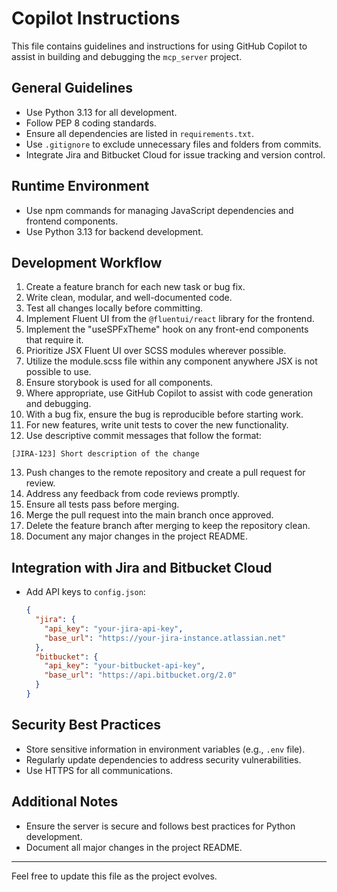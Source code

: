 # Copilot Instructions

This file contains guidelines and instructions for using GitHub Copilot to assist in building and debugging the `mcp_server` project.

## General Guidelines
- Use Python 3.13 for all development.
- Follow PEP 8 coding standards.
- Ensure all dependencies are listed in `requirements.txt`.
- Use `.gitignore` to exclude unnecessary files and folders from commits.
- Integrate Jira and Bitbucket Cloud for issue tracking and version control.

## Runtime Environment
- Use npm commands for managing JavaScript dependencies and frontend components.
- Use Python 3.13 for backend development.

## Development Workflow
1. Create a feature branch for each new task or bug fix.
2. Write clean, modular, and well-documented code.
3. Test all changes locally before committing.
4. Implement Fluent UI from the `@fluentui/react` library for the frontend.
5. Implement the "useSPFxTheme" hook on any front-end components that require it.
6. Prioritize JSX Fluent UI over SCSS modules wherever possible.
7. Utilize the module.scss file within any component anywhere JSX is not possible to use.
8. Ensure storybook is used for all components.
9. Where appropriate, use GitHub Copilot to assist with code generation and debugging.
10. With a bug fix, ensure the bug is reproducible before starting work.
11. For new features, write unit tests to cover the new functionality.
12. Use descriptive commit messages that follow the format:
   ```
   [JIRA-123] Short description of the change
   ```
13. Push changes to the remote repository and create a pull request for review.
14. Address any feedback from code reviews promptly.
15. Ensure all tests pass before merging.
16. Merge the pull request into the main branch once approved.
17. Delete the feature branch after merging to keep the repository clean.
18. Document any major changes in the project README.

## Integration with Jira and Bitbucket Cloud
- Add API keys to `config.json`:
  ```json
  {
    "jira": {
      "api_key": "your-jira-api-key",
      "base_url": "https://your-jira-instance.atlassian.net"
    },
    "bitbucket": {
      "api_key": "your-bitbucket-api-key",
      "base_url": "https://api.bitbucket.org/2.0"
    }
  }
  ```

## Security Best Practices
- Store sensitive information in environment variables (e.g., `.env` file).
- Regularly update dependencies to address security vulnerabilities.
- Use HTTPS for all communications.

## Additional Notes
- Ensure the server is secure and follows best practices for Python development.
- Document all major changes in the project README.

---

Feel free to update this file as the project evolves.
